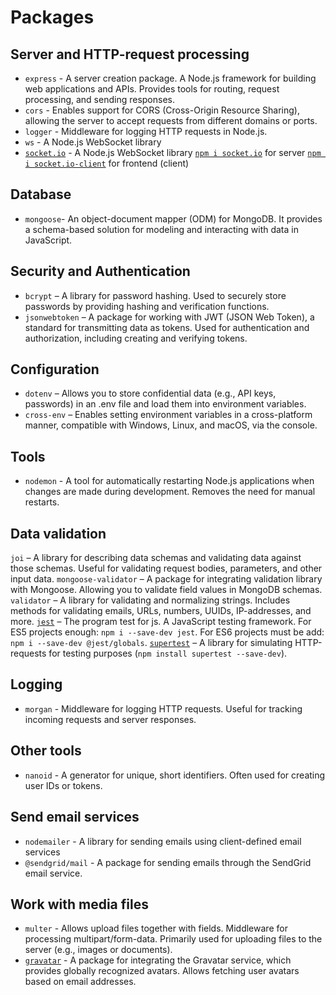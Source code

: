 # Packages

## Server and HTTP-request processing

- `express` - A server creation package. A Node.js framework for building web applications and APIs. Provides tools for routing, request processing, and sending responses.
- `cors` - Enables support for CORS (Cross-Origin Resource Sharing), allowing the server to accept requests from different domains or ports.
- `logger` - Middleware for logging HTTP requests in Node.js.
- `ws` - A Node.js WebSocket library
- [`socket.io`](https://socket.io/) - A Node.js WebSocket library
  [`npm i socket.io`](https://socket.io/docs/v4/server-installation/) for server
  [`npm i socket.io-client`](https://socket.io/docs/v4/client-installation/#from-npm) for frontend (client)

## Database

- `mongoose`- An object-document mapper (ODM) for MongoDB. It provides a schema-based solution for modeling and interacting with data in JavaScript.

## Security and Authentication

- `bcrypt` – A library for password hashing. Used to securely store passwords by providing hashing and verification functions.
- `jsonwebtoken` – A package for working with JWT (JSON Web Token), a standard for transmitting data as tokens. Used for authentication and authorization, including creating and verifying tokens.

## Configuration

- `dotenv` – Allows you to store confidential data (e.g., API keys, passwords) in an .env file and load them into environment variables.
- `cross-env` – Enables setting environment variables in a cross-platform manner, compatible with Windows, Linux, and macOS, via the console.

## Tools

- `nodemon` - A tool for automatically restarting Node.js applications when changes are made during development. Removes the need for manual restarts.

## Data validation

`joi` – A library for describing data schemas and validating data against those schemas. Useful for validating request bodies, parameters, and other input data.
`mongoose-validator` – A package for integrating validation library with Mongoose. Allowing you to validate field values in MongoDB schemas.
`validator` – A library for validating and normalizing strings. Includes methods for validating emails, URLs, numbers, UUIDs, IP-addresses, and more.
[`jest`](https://jestjs.io/) – The program test for js. A JavaScript testing framework.
For ES5 projects enough: `npm i --save-dev jest`.
For ES6 projects must be add: `npm i --save-dev @jest/globals`.
[`supertest`](https://www.npmjs.com/package/supertest) – A library for simulating HTTP-requests for testing purposes (`npm install supertest --save-dev`).

## Logging

- `morgan` - Middleware for logging HTTP requests. Useful for tracking incoming requests and server responses.

## Other tools

- `nanoid` - A generator for unique, short identifiers. Often used for creating user IDs or tokens.

## Send email services

- `nodemailer` - A library for sending emails using client-defined email services
- `@sendgrid/mail` - A package for sending emails through the SendGrid email service.

## Work with media files

- `multer` - Allows upload files together with fields. Middleware for processing multipart/form-data. Primarily used for uploading files to the server (e.g., images or documents).
- [`gravatar`](https://www.npmjs.com/package/gravatar) - A package for integrating the Gravatar service, which provides globally recognized avatars. Allows fetching user avatars based on email addresses.
